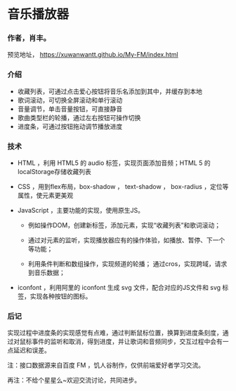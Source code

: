 # 音乐播放器

### 作者，肖丰。

预览地址， https://xuwanwantt.github.io/My-FM/index.html

### 介绍

- 收藏列表，可通过点击爱心按钮将音乐名添加到其中，并缓存到本地
- 歌词滚动，可切换全屏滚动和单行滚动
- 音量调节，单击音量按钮，可直接静音
- 歌曲类型栏的轮播，通过左右按钮可操作切换
- 进度条，可通过按钮拖动调节播放进度

### 技术

- HTML ，利用 HTML5 的 audio 标签，实现页面添加音频；HTML 5 的localStorage存储收藏列表

- CSS ，用到flex布局，box-shadow ， text-shadow ， box-radius ，定位等属性，使元素更美观

- JavaScript ，主要功能的实现，使用原生JS。
  - 例如操作DOM，创建新标签，添加元素，实现“收藏列表”和歌词滚动；

  - 通过对元素的监听，实现播放器应有的操作体验，如播放、暂停、下一个等功能；

  - 利用条件判断和数组操作，实现频道的轮播；
  通过cros，实现跨域，请求到音乐数据；

- iconfont ，利用阿里的 iconfont 生成 svg 文件，配合对应的JS文件和 svg 标签，实现各种按钮的图标。

### 后记

实现过程中进度条的实现感觉有点难，通过判断鼠标位置，换算到进度条刻度，通过对鼠标事件的监听和取消，得到进度，并让歌词和音频同步，交互过程中会有一点延迟和误差。



注：接口数据源来自百度 FM ，饥人谷制作，仅供前端爱好者学习交流。

再注：不给个星星么~欢迎交流讨论，共同进步。


